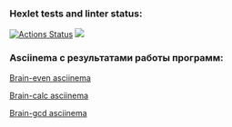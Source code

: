 ### Hexlet tests and linter status:
[![Actions Status](https://github.com/Pavel-Kr/python-project-49/actions/workflows/hexlet-check.yml/badge.svg)](https://github.com/Pavel-Kr/python-project-49/actions)
<a href="https://codeclimate.com/github/Pavel-Kr/python-project-49/maintainability"><img src="https://api.codeclimate.com/v1/badges/51d3c6c389e65cb0464e/maintainability" /></a>

### Asciinema с результатами работы программ:
<a href="https://asciinema.org/a/4FcbN8f7cMVdE8HCIHLZGFk4w">Brain-even asciinema</a>

<a href="https://asciinema.org/a/tUOC85vHFnMKujuWy5EtuMlOa">Brain-calc asciinema</a>

<a href="https://asciinema.org/a/JmYR5ZwRDbJQlyXk8EKw2oxGV">Brain-gcd asciinema</a>